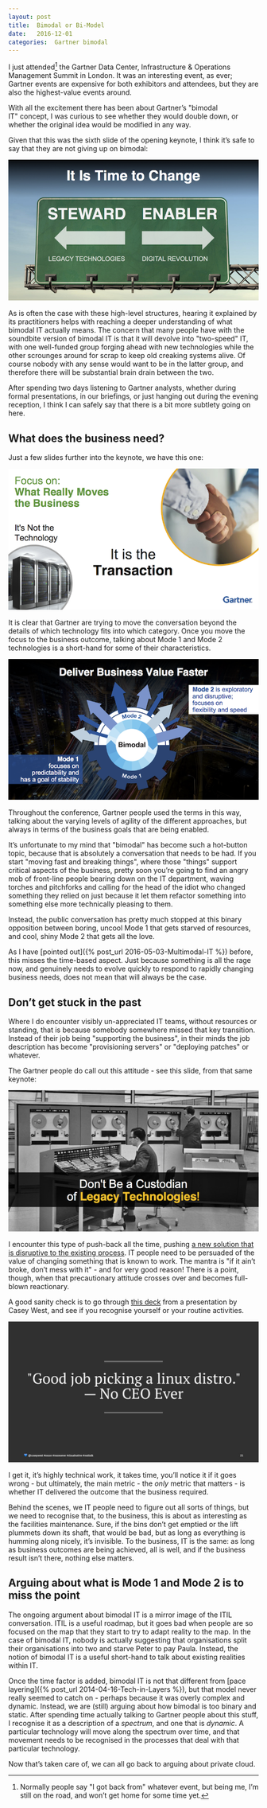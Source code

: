 ```yaml
---
layout: post
title:  Bimodal or Bi-Model 
date:   2016-12-01 
categories:  Gartner bimodal 
---
```


I just attended[^1] the Gartner Data Center, Infrastructure & Operations Management Summit in London. It was an interesting event, as ever; Gartner events are expensive for both exhibitors and attendees, but they are also the highest-value events around.

With all the excitement there has been about Gartner’s "bimodal IT" concept, I was curious to see whether they would double down, or whether the original idea would be modified in any way.

Given that this was the sixth slide of the opening keynote, I think it’s safe to say that they are not giving up on bimodal:

![It is time to change — steward of legacy technologies vs enabler of the digital revolution](/images/steward-enabler.png)

As is often the case with these high-level structures, hearing it explained by its practitioners helps with reaching a deeper understanding of what bimodal IT actually means. The concern that many people have with the soundbite version of bimodal IT is that it will devolve into "two-speed" IT, with one well-funded group forging ahead with new technologies while the other scrounges around for scrap to keep old creaking systems alive. Of course nobody with any sense would want to be in the latter group, and therefore there will be substantial brain drain between the two.

After spending two days listening to Gartner analysts, whether during formal presentations, in our briefings, or just hanging out during the evening reception, I think I can safely say that there is a bit more subtlety going on here.

## What does the business need?

Just a few slides further into the keynote, we have this one:

![Focus on what really moves the business — it's not technology, it's the transaction](/images/technology-transaction.png)

It is clear that Gartner are trying to move the conversation beyond the details of which technology fits into which category. Once you move the focus to the business outcome, talking about Mode 1 and Mode 2 technologies is a short-hand for some of their characteristics.

![Deliver business value faster — Mode 1 focuses on predictability and has a goal of stability, Mode 2 is exploratory and disruptive, focuses on flexibility and speed](/images/bimodal.png)

Throughout the conference, Gartner people used the terms in this way, talking about the varying levels of agility of the different approaches, but always in terms of the business goals that are being enabled.

It’s unfortunate to my mind that "bimodal" has become such a hot-button topic, because that is absolutely a conversation that needs to be had. If you start "moving fast and breaking things", where those "things" support critical aspects of the business, pretty soon you’re going to find an angry mob of front-line people bearing down on the IT department, waving torches and pitchforks and calling for the head of the idiot who changed something they relied on just because it let them refactor something into something else more technically pleasing to them.

Instead, the public conversation has pretty much stopped at this binary opposition between boring, uncool Mode 1 that gets starved of resources, and cool, shiny Mode 2 that gets all the love.

As I have [pointed out]({% post_url 2016-05-03-Multimodal-IT %}) before, this misses the time-based aspect. Just because something is all the rage now, and genuinely needs to evolve quickly to respond to rapidly changing business needs, does not mean that will always be the case.

## Don’t get stuck in the past

Where I do encounter visibly un-appreciated IT teams, without resources or standing, that is because somebody somewhere missed that key transition. Instead of their job being "supporting the business", in their minds the job description has become "provisioning servers" or "deploying patches" or whatever.

The Gartner people do call out this attitude - see this slide, from that same keynote:

![Don't be a custodian of legacy technologies](/images/custodian-legacy.png)

I encounter this type of push-back all the time, pushing [a new solution that is disruptive to the existing process](http://www.moogsoft.com). IT people need to be persuaded of the value of changing something that is known to work. The mantra is "if it ain’t broke, don’t mess with it" - and for very good reason! There is a point, though, when that precautionary attitude crosses over and becomes full-blown reactionary.

A good sanity check is to go through [this deck](https://speakerdeck.com/caseywest/said-no-ceo-ever-things-that-dont-matter-in-the-cloud) from a presentation by Casey West, and see if you recognise yourself or your routine activities.

!["Good job picking a Linux distro!" — No CEO ever](/images/unknown_filename.55.jpeg)

I get it, it’s highly technical work, it takes time, you’ll notice it if it goes wrong - but ultimately, the main metric - the *only* metric that matters - is whether IT delivered the outcome that the business required.

Behind the scenes, we IT people need to figure out all sorts of things, but we need to recognise that, to the business, this is about as interesting as the facilities maintenance. Sure, if the bins don’t get emptied or the lift plummets down its shaft, that would be bad, but as long as everything is humming along nicely, it’s invisible. To the business, IT is the same: as long as business outcomes are being achieved, all is well, and if the business result isn’t there, nothing else matters.

## Arguing about what is Mode 1 and Mode 2 is to miss the point

The ongoing argument about bimodal IT is a mirror image of the ITIL conversation. ITIL is a useful roadmap, but it goes bad when people are so focused on the map that they start to try to adapt reality to the map. In the case of bimodal IT, nobody is actually suggesting that organisations split their organisations into two and starve Peter to pay Paula. Instead, the notion of bimodal IT is a useful short-hand to talk about existing realities within IT.

Once the time factor is added, bimodal IT is not that different from [pace layering]({% post_url 2014-04-16-Tech-in-Layers %}), but that model never really seemed to catch on - perhaps because it was overly complex and dynamic. Instead, we are (still) arguing about how bimodal is too binary and static. After spending time actually talking to Gartner people about this stuff, I recognise it as a description of a *spectrum*, and one that is *dynamic*. A particular technology will move along the spectrum over time, and that movement needs to be recognised in the processes that deal with that particular technology.

Now that’s taken care of, we can all go back to arguing about private cloud.

[^1]: Normally people say "I got back from" whatever event, but being me, I’m still on the road, and won’t get home for some time yet.